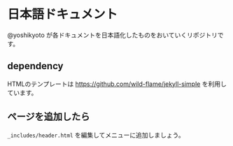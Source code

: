 # 日本語ドキュメント

@yoshikyoto が各ドキュメントを日本語化したものをおいていくリポジトリです。

## dependency

HTMLのテンプレートは https://github.com/wild-flame/jekyll-simple を利用しています。


## ページを追加したら

`_includes/header.html` を編集してメニューに追加しましょう。
